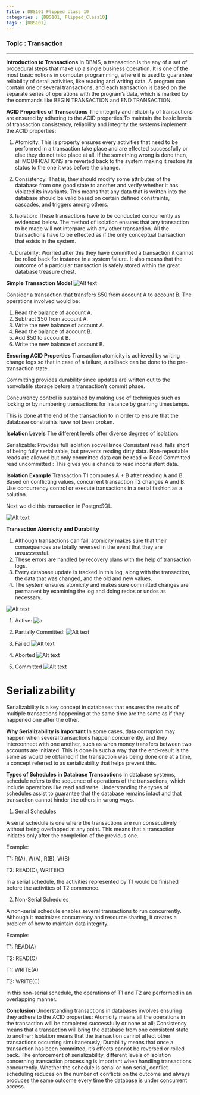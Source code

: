 ```yaml
---
Title : DBS101 Flipped class 10 
categories : [DBS101, Flipped_Class10]
tags : [DBS101]
---
```


### Topic : Transaction
----
**Introduction to Transactions**
In DBMS, a transaction is the any of a set of procedural steps that make up a single business operation. It is one of the most basic notions in computer programming, where it is used to guarantee reliability of detail activities, like reading and writing data. A program can contain one or several transactions, and each transaction is based on the separate series of operations with the program’s data, which is marked by the commands like BEGIN TRANSACTION and END TRANSACTION.

**ACID Properties of Transactions**
The integrity and reliability of transactions are ensured by adhering to the ACID properties:To maintain the basic levels of transaction consistency, reliability and integrity the systems implement the ACID properties:

1. Atomicity: This is property ensures every activities that need to be performed in a transaction take place and are effected successfully or else they do not take place at all.  If the something wrong is done then, all MODIFICATIONS are reverted back to the system making it restore its status to the one it was before the change. 

2. Consistency: That is, they should modify some attributes of the database from one good state to another and verify whether it has violated its invariants.  This means that any data that is written into the database should be valid based on certain defined constraints, cascades, and triggers among others. 

3. Isolation: These transactions have to be conducted concurrently as evidenced below.  The method of isolation ensures that any transaction to be made will not interpare with any other transaction.  All the transactions have to be effected as if the only conceptual transaction that exists in the system. 

4. Durability: Worried after this they have committed a transaction it cannot be rolled back for instance in a system failure.  It also means that the outcome of a particular transaction is safely stored within the great database treasure chest. 

**Simple Transaction Model**
![Alt text](../assets/sml1.png)

Consider a transaction that transfers $50 from account A to account B. The operations involved would be:

1. Read the balance of account A.
2. Subtract $50 from account A.
3. Write the new balance of account A.
4. Read the balance of account B.
5. Add $50 to account B.
6. Write the new balance of account B.

**Ensuring ACID Properties**
Transaction atomicity is achieved by writing change logs so that in case of a failure, a rollback can be done to the pre-transaction state. 
 
Committing provides durability since updates are written out to the nonvolatile storage before a transaction’s commit phase. 

Concurrency control is sustained by making use of techniques such as locking or by numbering transactions for instance by granting timestamps. 

This is done at the end of the transaction to in order to ensure that the database constraints have not been broken.

**Isolation Levels**
The different levels offer diverse degrees of isolation:

Serializable: Provides full isolation socveillance
Consistent read: falls short of being fully serializable, but prevents reading dirty data.
Non-repeatable reads are allowed but only committed data can be read => Read Committed
read uncommitted : This gives you a chance to read inconsistent data.

**Isolation Example**
Transaction T1 computes A + B after reading A and B.
Based on conflicting values, concurrent transaction T2 changes A and B.
Use concurrency control or execute transactions in a serial fashion as a solution.

Next we did this transaction in PostgreSQL.

![Alt text](../assets/create.png)

**Transaction Atomicity and Durability**
1. Although transactions can fail, atomicity makes sure that their consequences are totally reversed in the event that they are unsuccessful.
2. These errors are handled by recovery plans with the help of transaction logs.
3. Every database update is tracked in this log, along with the transaction, the data that was changed, and the old and new values.
4. The system ensures atomicity and makes sure committed changes are permanent by examining the log and doing redos or undos as necessary.

![Alt text](../assets/ato&du.png)

1. Active:
![a](/assets/lib/active.png)

2. Partially Committed:
![Alt text](../assets/par_committed.png)

3. Failed
![Alt text](../assets/failed.png)

4. Aborted
![Alt text](../assets/aborted.png)

5. Committed
![Alt text](../assets/committed.png)


# Serializability
Serializability is a key concept in databases that ensures the results of multiple transactions happening at the same time are the same as if they happened one after the other.

**Why Serializability is Important**
In some cases, data corruption may happen when several transactions happen concurrently, and they interconnect with one another, such as when money transfers between two accounts are initiated. This is done in such a way that the end-result is the same as would be obtained if the transaction was being done one at a time, a concept referred to as serializability that helps prevent this.

**Types of Schedules in Database Transactions**
In database systems, schedule refers to the sequence of operations of the transactions, which include operations like read and write. Understanding the types of schedules assist to guarantee that the database remains intact and that transaction cannot hinder the others in wrong ways.

1. Serial Schedules

A serial schedule is one where the transactions are run consecutively without being overlapped at any point. This means that a transaction initiates only after the completion of the previous one.

Example:

T1: R(A), W(A), R(B), W(B)

T2: READ(C), WRITE(C)

In a serial schedule, the activities represented by T1 would be finished before the activities of T2 commence.

2. Non-Serial Schedules

A non-serial schedule enables several transactions to run concurrently. Although it maximizes concurrency and resource sharing, it creates a problem of how to maintain data integrity.

Example:

T1: READ(A)

T2: READ(C)

T1: WRITE(A)

T2: WRITE(C)

In this non-serial schedule, the operations of T1 and T2 are performed in an overlapping manner.

**Conclusion**
Understanding transactions in databases involves ensuring they adhere to the ACID properties: Atomicity means all the operations in the transaction will be completed successfully or none at all; Consistency means that a transaction will bring the database from one consistent state to another; Isolation means that the transaction cannot affect other transactions occurring simultaneously; Durability means that once a transaction has been committed, it’s effects cannot be reversed or rolled back. The enforcement of serializability, different levels of isolation concerning transaction processing is important when handling transactions concurrently. Whether the schedule is serial or non serial, conflict scheduling reduces on the number of conflicts on the outcome and always produces the same outcome every time the database is under concurrent access.

